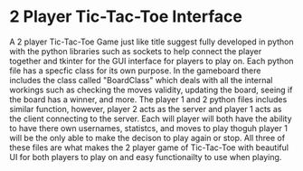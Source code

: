 # 2 Player Tic-Tac-Toe Interface
A 2 player Tic-Tac-Toe Game just like title suggest fully developed in python with the python libraries such as sockets to help connect the player together and tkinter for the GUI interface for players to play on. Each python file has a specfic class for its own purpose. In the gameboard there includes the class called "BoardClass" which deals with all the internal workings such as checking the moves validity, updating the board, seeing if the board has a winner, and more. The player 1 and 2 python files includes similar function, however, player 2 acts as the server and player 1 acts as the client connecting to the server. Each will player will both have the ability to have there own usernames, statistcs, and moves to play thoguh player 1 will be the only able to make the decison to play again or stop. All three of these files are what makes the 2 player game of Tic-Tac-Toe with beautiful UI for both players to play on and easy functionailty to use when playing.
